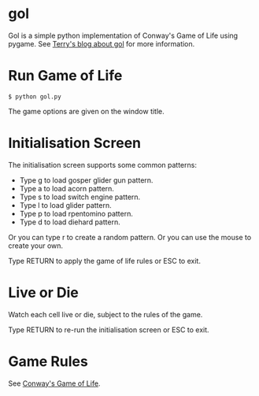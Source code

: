# gol
Gol is a simple python implementation of Conway's Game of Life using pygame. See [Terry's blog about gol](http://terrydolan.blogspot.co.uk/2015/04/game-of-life.html) for more information.

# Run Game of Life
```
$ python gol.py
```
The game options are given on the window title.

# Initialisation Screen
The initialisation screen supports some common patterns:
+ Type g to load gosper glider gun pattern.
+ Type a to load acorn pattern.
+ Type s to load switch engine pattern.
+ Type l to load glider pattern.
+ Type p to load rpentomino pattern.
+ Type d to load diehard pattern.

Or you can type r to create a random pattern. Or you can use the mouse to create your own.

Type RETURN to apply the game of life rules or ESC to exit.

# Live or Die
Watch each cell live or die, subject to the rules of the game.

Type RETURN to re-run the initialisation screen or ESC to exit.

# Game Rules
See [Conway's Game of Life](http://en.wikipedia.org/wiki/Conway%27s_Game_of_Life).


